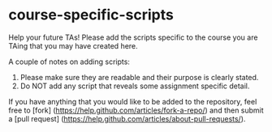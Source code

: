 # course-specific-scripts

Help your future TAs!
Please add the scripts specific to the course you are TAing that you may have created here.

A couple of notes on adding scripts:

1. Please make sure they are readable and their purpose is clearly stated.
2. Do NOT add any script that reveals some assignment specific detail.


If you have anything that you would like to be added to the repository, feel free to [fork] (https://help.github.com/articles/fork-a-repo/)  and then submit a [pull request] (https://help.github.com/articles/about-pull-requests/).
